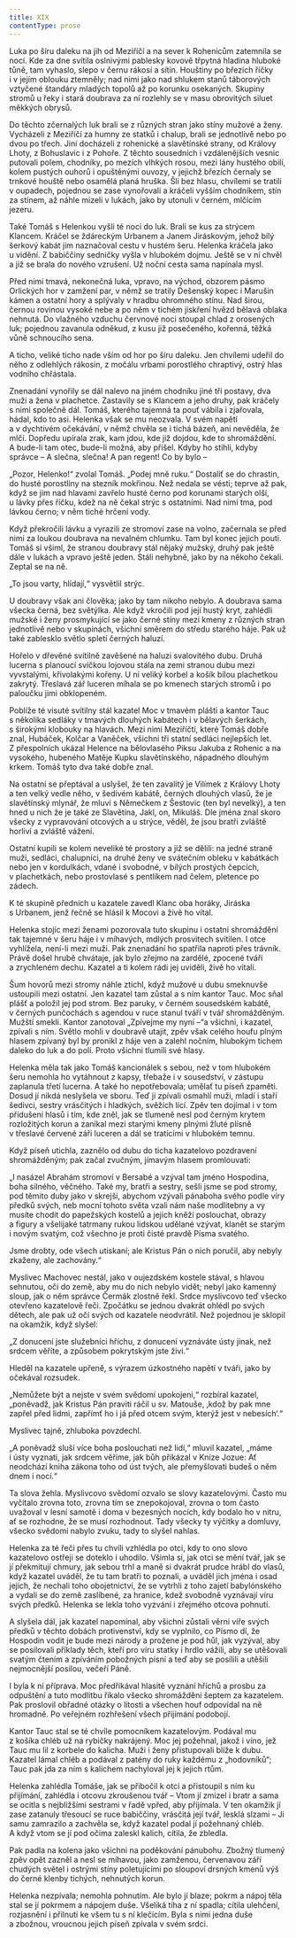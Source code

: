 ```yaml
---
title: XIX
contentType: prose
---
```


Luka po šíru daleku na jih od Meziříčí a na sever k Rohenicům zatemnila se nocí. Kde za dne svítila oslnivými pablesky kovově třpytná hladina hluboké tůně, tam vyhaslo, slepo v černu rákosí a sítin. Houštiny po březích říčky i v jejím oblouku ztemněly; nad nimi jako nad shlukem stanů táborových vztyčené štandáry mladých topolů až po korunku osekaných. Skupiny stromů u řeky i stará doubrava za ní rozlehly se v masu obrovitých siluet měkkých obrysů.

Do těchto zčernalých luk brali se z různých stran jako stíny mužové a ženy. Vycházeli z Meziříčí za humny ze statků i chalup, brali se jednotlivě nebo po dvou po třech. Jiní docházeli z rohenické a slavětínské strany, od Královy Lhoty, z Bohuslavic i z Pohoře. Z těchto sousedních i vzdálenějších vesnic putovali polem, chodníky, po mezích vlhkých rosou, mezi lány hustého obilí, kolem pustých ouhorů i opuštěnými ouvozy, v jejichž březích černaly se trnkové houště nebo osamělá planá hruška. Šli bez hlasu, chvílemi se tratili v oupadech, pojednou se zase vynořovali a kráčeli vyšším chodníkem, stín za stínem, až náhle mizeli v lukách, jako by utonuli v černém, mlčícím jezeru.

Také Tomáš s Helenkou vyšli té noci do luk. Brali se kus za strýcem Klancem. Kráčel se ždáreckým Urbanem a Janem Jiráskovým, jehož bílý šerkový kabát jim naznačoval cestu v hustém šeru. Helenka kráčela jako u vidění. Z babiččiny sedničky vyšla v hlubokém dojmu. Ještě se v ní chvěl a již se brala do nového vzrušení. Už noční cesta sama napínala mysl.

Před nimi tmavá, nekonečná luka, vpravo, na východ, obzorem pásmo Orlických hor v zamžení par, v němž se tratily Dešenský kopec i Marušin kámen a ostatní hory a splývaly v hradbu ohromného stínu. Nad širou, černou rovinou vysoké nebe a po něm v tichém jiskření hvězd bělavá oblaka nehnutá. Do vlažného vzduchu červnové noci stoupal chlad z orosených luk; pojednou zavanula odněkud, z kusu již posečeného, kořenná, těžká vůně schnoucího sena.

A ticho, veliké ticho nade vším od hor po šíru daleku. Jen chvílemi udeřil do něho z odlehlých rákosin, z močálu vrbami porostlého chraptivý, ostrý hlas vodního chřástala.

Znenadání vynořily se dál nalevo na jiném chodníku jiné tři postavy, dva muži a žena v plachetce. Zastavily se s Klancem a jeho druhy, pak kráčely s nimi společně dál. Tomáš, kterého tajemná ta pouť vábila i zjařovala, hádal, kdo to asi. Helenka však se mu neozvala. V svém napětí a v dychtivém očekávání, v němž chvěla se i tichá bázeň, ani nevěděla, že mlčí. Dopředu upírala zrak, kam jdou, kde již dojdou, kde to shromáždění. A bude-li tam otec, bude-li možná, aby přišel. Kdyby ho stihli, kdyby správce – A slečna, slečna! A pan regent! Co by bylo –

„Pozor, Helenko!“ zvolal Tomáš. „Podej mně ruku.“ Dostaliť se do chrastin, do husté porostliny na stezník mokřinou. Než nedala se vésti; teprve až pak, když se jim nad hlavami zavřelo husté černo pod korunami starých olší, u lávky přes říčku, kdež na ně čekal strýc s ostatními. Nad nimi tma, pod lávkou černo; v něm tiché hrčení vody.

Když překročili lávku a vyrazili ze stromoví zase na volno, začernala se před nimi za loukou doubrava na nevalném chlumku. Tam byl konec jejich pouti. Tomáš si všiml, že stranou doubravy stál nějaký mužský, druhý pak ještě dále v lukách a vpravo ještě jeden. Stáli nehybně, jako by na někoho čekali. Zeptal se na ně.

„To jsou varty, hlídají,“ vysvětlil strýc.

U doubravy však ani člověka; jako by tam nikoho nebylo. A doubrava sama všecka černá, bez světýlka. Ale když vkročili pod její hustý kryt, zahlédli mužské i ženy prosmykující se jako černé stíny mezi kmeny z různých stran jednotlivě nebo v skupinách, všichni směrem do středu starého háje. Pak už také zablesklo světlo spletí černých haluzí.

Hořelo v dřevěné svítilně zavěšené na haluzi svalovitého dubu. Druhá lucerna s planoucí svíčkou lojovou stála na zemi stranou dubu mezi vyvstalými, křivolakými kořeny. U ní veliký korbel a košík bílou plachetkou zakrytý. Třeslavá zář luceren míhala se po kmenech starých stromů i po paloučku jimi obklopeném.

Poblíže té visuté svítilny stál kazatel Moc v tmavém plášti a kantor Tauc s několika sedláky v tmavých dlouhých kabátech i v bělavých šerkách, s širokými klobouky na hlavách. Mezi nimi Meziříčtí, které Tomáš dobře znal, Hubáček, Kolčar a Vaněček, všichni tři statní sedláci nejlepších let. Z přespolních ukázal Helence na bělovlasého Piksu Jakuba z Rohenic a na vysokého, hubeného Matěje Kupku slavětínského, nápadného dlouhým krkem. Tomáš tyto dva také dobře znal.

Na ostatní se přeptával a uslyšel, že ten zavalitý je Vilímek z Královy Lhoty a ten velký vedle něho, v šedivém kabátě, černých dlouhých vlasů, že je slavětínský mlynář, že mluví s Němečkem z Šestovic (ten byl nevelký), a ten hned u nich že je také ze Slavětína, Jakl, on, Mikuláš. Dle jména znal skoro všecky z vypravování otcových a u strýce, věděl, že jsou bratři zvláště horliví a zvláště vážení.

Ostatní kupili se kolem neveliké té prostory a již se dělili: na jedné straně muži, sedláci, chalupníci, na druhé ženy ve svátečním obleku v kabátkách nebo jen v kordulkách, vdané i svobodné, v bílých prostých čepcích, v plachetkách, nebo prostovlasé s pentlíkem nad čelem, pletence po zádech.

K té skupině předních u kazatele zavedl Klanc oba horáky, Jiráska s Urbanem, jenž řečně se hlásil k Mocovi a živě ho vítal.

Helenka stojíc mezi ženami pozorovala tuto skupinu i ostatní shromáždění tak tajemné v šeru háje i v míhavých, mdlých prosvitech svítilen. I otce vyhlížela, není-li mezi muži. Pak znenadání ho spatřila naproti přes trávník. Právě došel hrubě chvátaje, jak bylo zřejmo na zardělé, zpocené tváři a zrychleném dechu. Kazatel a ti kolem rádi jej uviděli, živě ho vítali.

Šum hovorů mezi stromy náhle ztichl, když mužové u dubu smeknuvše ustoupili mezi ostatní. Jen kazatel tam zůstal a s ním kantor Tauc. Moc sňal plášť a položil jej pod strom. Bez paruky, v černém sousedském kabátě, v černých punčochách s agendou v ruce stanul tváří v tvář shromážděným. Mužští smekli. Kantor zanotoval „Zpívejme my nyní –“a všichni, i kazatel, zpívali s ním. Světlo mohli v doubravě utajit, zpěv však celého houfu plným hlasem zpívaný byl by pronikl z háje ven a zalehl nočním, hlubokým tichem daleko do luk a do polí. Proto všichni tlumili své hlasy.

Helenka měla tak jako Tomáš kancionálek s sebou, než v tom hlubokém šeru nemohla ho vytáhnout z kapsy, třebaže i v sousedství, v zástupu zaplanula třetí lucerna. A také ho nepotřebovala; umělať tu píseň zpaměti. Dosud jí nikdá neslyšela ve sboru. Teď ji zpívali osmahlí muži, mladí i staří šedivci, sestry vrásčitých i hladkých, svěžích lící. Zpěv ten dojímal i v tom přidušení hlasů i tím, kde zněl, jak se tlumeně nesl pod černým krytem rozložitých korun a zanikal mezi starými kmeny plnými žluté plísně v třeslavé červené záři luceren a dál se tratícími v hlubokém temnu.

Když píseň utichla, zaznělo od dubu do ticha kazatelovo po­zdravení shromážděným; pak začal zvučným, jímavým hlasem promlouvati:

„I nasázel Abrahám stromoví v Bersabé a vzýval tam jméno Hospodina, boha silného, věčného. Také my, bratři a sestry, sešli jsme se pod stromy, pod těmito duby jako v skrejši, abychom vzývali pánaboha svého podle víry předků svých, neb mocní tohoto světa vzali nám naše modlitebny a vy musíte chodit do papežských kostelů a jejich kněží poslouchat, obrazy a figury a všelijaké tatrmany rukou lidskou udělané vzývat, klanět se starým i novým svatým, což všechno je proti čisté pravdě Písma svatého.

Jsme drobty, ode všech utiskaní; ale Kristus Pán o nich poručil, aby nebyly zkaženy, ale zachovány.“

Myslivec Machovec nestál, jako v oujezdském kostele stával, s hlavou sehnutou, oči do země, aby mu do nich nebylo vidět; nebyl jako kamenný sloup, jak o něm správce Čermák zlostně řekl. Srdce myslivcovo teď všecko otevřeno kazatelově řeči. Zpočátku se jednou dvakrát ohlédl po svých dětech, ale pak už očí svých od kazatele neodvrátil. Než pojednou je sklopil na okamžik, když slyšel:

„Z donucení jste služebníci hříchu, z donucení vyznáváte ústy jinak, než srdcem věříte, a způsobem pokrytským jste živi.“

Hleděl na kazatele upřeně, s výrazem úzkostného napětí v tváři, jako by očekával rozsudek.

„Nemůžete být a nejste v svém svědomí upokojeni,“ rozbíral kazatel, „poněvadž, jak Kristus Pán praviti ráčil u sv. Matouše, ‚kdož by pak mne zapřel před lidmi, zapřímť ho i já před otcem svým, kterýž jest v nebesích‘.“

Myslivec tajně, zhluboka povzdechl.

„A poněvadž sluší více boha poslouchati než lidí,“ mluvil kazatel, „máme i ústy vyznati, jak srdcem věříme, jak bůh přikázal v Knize Jozue: Ať neodchází kniha zákona toho od úst tvých, ale přemyšlovati budeš o něm dnem i nocí.“

Ta slova žehla. Myslivcovo svědomí ozvalo se slovy kazatelovými. Často mu vyčítalo zrovna toto, zrovna tím se znepokojoval, zrovna o tom často uvažoval v lesní samotě i doma v bezesných nocích, kdy bodalo ho v nitru, ať se rozhodne, že se musí rozhodnout. Tady všecky ty výčitky a domluvy, všecko svědomí nabylo zvuku, tady to slyšel nahlas.

Helenka za té řeči přes tu chvíli vzhlédla po otci, kdy to ono slovo kazatelovo ostřeji se doteklo i uhodilo. Všimla si, jak otci se mění tvář, jak se jí překmitují chmury, jak sebou trhl a maně si dvakrát prudce hrábl do vlasů, když kazatel uváděl, že tu tam bratři to poznali, a uváděl jich jména i osad jejich, že nechali toho obojetnictví, že se vytrhli z toho zajetí babylónského a vydali se do země zaslíbené, za hranice, kdež svobodně vyznávají víru svých předků. Helenka se lekla toho vyzvání i zřejmého otcova pohnutí.

A slyšela dál, jak kazatel napomínal, aby všichni zůstali věrni víře svých předků v těchto dobách protivenství, kdy se vyplnilo, co Písmo dí, že Hospodin vodit je bude mezi národy a prožene je pod hůl, jak vyzýval, aby se posilovali příklady těch, kteří pro víru statky i hrdlo vážili, aby se utěšovali svatým čtením a zpíváním pobožných písní a teď aby se posílili a utěšili nejmocnější posilou, večeří Páně.

I byla k ní příprava. Moc předříkával hlasitě vyznání hříchů a prosbu za odpuštění a tuto modlitbu říkalo všecko shromáždění šeptem za kazatelem. Pak proslovil obřadné otázky o lítosti a všechen houf odpovídal na ně hromadně. Po veřejném rozhřešení všech přijímání podobojí.

Kantor Tauc stal se té chvíle pomocníkem kazatelovým. Podával mu z košíka chléb už na rybičky nakrájený. Moc jej požehnal, jakož i víno, jež Tauc mu lil z korbele do kalicha. Muži i ženy přistupovali blíže k dubu. Kazatel lámal chléb a podával z patény do ruky každému z „hodovníků“; Tauc pak jda za ním s kalichem nachyloval jej k jejich rtům.

Helenka zahlédla Tomáše, jak se přibočil k otci a přistoupil s ním ku přijímání, zahlédla i otcovu zkroušenou tvář – Vtom jí zmizel i bratr a sama se ocitla s nejbližšími sestrami v řadě vpřed, aby přijímala. V ten okamžik jí zase zatanuly třesoucí se ruce babiččiny, vrásčitá její tvář, lesklá slzami – Ji samu zamrazilo a zachvěla se, když kazatel podal jí požehnaný chléb. A když vtom se jí pod očima zaleskl kalich, cítila, že zbledla.

Pak padla na kolena jako všichni na poděkování pánubohu. Zbožný tlumený zpěv opět zazněl a nesl se míhavou, jako zamženou, červenavou září chudých světel i ostrými stíny poletujícími po sloupoví drsných kmenů výš do černé klenby tichých, nehnutých korun.

Helenka nezpívala; nemohla pohnutím. Ale bylo jí blaze; pokrm a nápoj těla stal se jí pokrmem a nápojem duše. Všeliká tíha z ní spadla; cítila ulehčení, rozjasnění i přilnutí ke všem tu s ní klečícím. Byla s nimi jedna duše a zbožnou, vroucnou jejich píseň zpívala v svém srdci.
